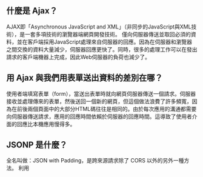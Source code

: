 ## 什麼是 Ajax？
AJAX即「Asynchronous JavaScript and XML」（非同步的JavaScript與XML技術），是一套多項技術的瀏覽器端網頁開發技術。
僅向伺服器傳送並取回必須的資料，並在客戶端採用JavaScript處理來自伺服器的回應。因為在伺服器和瀏覽器之間交換的資料大量減少，伺服器回應更快了。同時，很多的處理工作可以在發出請求的客戶端機器上完成，因此Web伺服器的負荷也減少了。

## 用 Ajax 與我們用表單送出資料的差別在哪？
使用者端填寫表單（form），當送出表單時就向網頁伺服器傳送一個請求。伺服器接收並處理傳來的表單，然後送回一個新的網頁，但這個做法浪費了許多頻寬，因為在前後兩個頁面中的大部分HTML碼往往是相同的。由於每次應用的溝通都需要向伺服器傳送請求，應用的回應時間依賴於伺服器的回應時間。這導致了使用者介面的回應比本機應用慢得多。

## JSONP 是什麼？
全名叫做：JSON with Padding，是跨來源請求除了 CORS 以外的另外一種方法。
利用<script>的這個特性(不受同源政策限制)來達成跨來源請求的。
利用 JSONP，也可以存取跨來源的資料。但 JSONP 的缺點就是你要帶的那些參數永遠都只能用附加在網址上的方式（GET）帶過去，沒辦法用 POST。
如果能用 CORS 的話，還是應該優先考慮 CORS。

## 要如何存取跨網域的 API？
伺服器端的部分，回覆請求的標頭需要含有 Access-Control-Allow-Origin 欄位，收到回覆(response)的瀏覽器端會去檢查這個欄位，如果不符合條件則會因為同源政策的關係而擋下 response，然後 console 跳紅字報錯。
瀏覽器端的部分，會幫你把請求區分成兩種分類，一種是簡單請求，另外一個是非簡單請求。
當瀏覽器判斷你發出的請求是簡單請求時，他會直接將請求發送出去；如果判斷為非簡單請求，會先把請求擋下，然後根據擋下的請求發送一個預檢請求(http method 為 option)，伺服器回覆之後瀏覽器會根據回覆的內容決定要不要將真正的請求發送出去。

## 為什麼我們在第四週時沒碰到跨網域的問題，這週卻碰到了？
這是我們第四週在自己的電腦上用自己寫的程式發 request，跟第八週透過瀏覽器來發 request 
